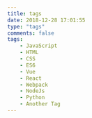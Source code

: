```yaml
---
title: tags
date: 2018-12-28 17:01:55
type: "tags"
comments: false
tags:
    - JavaScript
    - HTML
    - CSS
    - ES6
    - Vue
    - React
    - Webpack
    - NodeJs
    - Python
    - Another Tag
---
```

